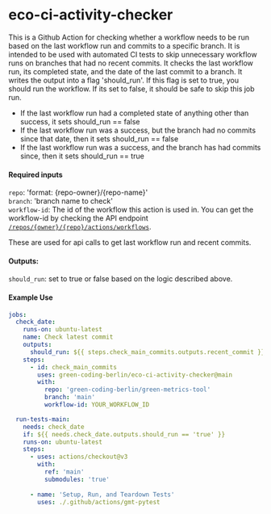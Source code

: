 # eco-ci-activity-checker

This is a Github Action for checking whether a workflow needs to be run based on the last workflow run and commits to a specific branch. It is intended to be used with automated CI tests to skip unnecessary workflow runs on branches that had no recent commits. It checks the last workflow run, its completed state, and the date of the last commit to a branch. It writes the output into a flag 'should_run'. If this flag is set to true, you should run the workflow. If its set to false, it should be safe to skip this job run.

- If the last workflow run had a completed state of anything other than success, it sets should_run == false  
- If the last workflow run was a success, but the branch had no commits since that date, then it sets should_run == false  
- If the last workflow run was a success, and the branch has had commits since, then it sets should_run == true

#### Required inputs
`repo`: 'format: {repo-owner}/{repo-name}'  
`branch`: 'branch name to check'  
`workflow-id`: The id of the workflow this action is used in. You can get the workflow-id by checking the API endpoint [`/repos/{owner}/{repo}/actions/workflows`](https://docs.github.com/en/rest/actions/workflows?apiVersion=2022-11-28#list-repository-workflows).

These are used for api calls to get last workflow run and recent commits.

#### Outputs:
`should_run`: set to true or false based on the logic described above.

#### Example Use

``` yaml
jobs:
  check_date:
    runs-on: ubuntu-latest
    name: Check latest commit
    outputs:
      should_run: ${{ steps.check_main_commits.outputs.recent_commit }}
    steps:
      - id: check_main_commits
        uses: green-coding-berlin/eco-ci-activity-checker@main
        with:
          repo: 'green-coding-berlin/green-metrics-tool'
          branch: 'main'
          workflow-id: YOUR_WORKFLOW_ID

  run-tests-main:
    needs: check_date
    if: ${{ needs.check_date.outputs.should_run == 'true' }}
    runs-on: ubuntu-latest
    steps:
      - uses: actions/checkout@v3
        with:
          ref: 'main'
          submodules: 'true'
      
      - name: 'Setup, Run, and Teardown Tests'
        uses: ./.github/actions/gmt-pytest
```
